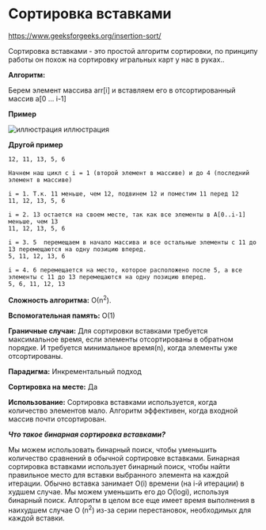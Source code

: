 # Сортировка вставками

https://www.geeksforgeeks.org/insertion-sort/

Сортировка вставками - это простой алгоритм сортировки, по принципу работы он похож на сортировку игральных карт у нас в руках..

**Алгоритм:**

Берем элемент массива arr[i] и вставляем его в отсортированный массив a[0 ... i-1]

**Пример**

![иллюстрация иллюстрация](https://cdncontribute.geeksforgeeks.org/wp-content/uploads/insertionsort.png)

**Другой пример**

 ```
12, 11, 13, 5, 6

Начнем наш цикл с i = 1 (второй элемент в массиве) и до 4 (последний элемент в массиве)

i = 1. Т.к. 11 меньше, чем 12, подвинем 12 и поместим 11 перед 12
11, 12, 13, 5, 6

i = 2. 13 остается на своем месте, так как все элементы в A[0..i-1] меньше, чем 13
11, 12, 13, 5, 6

i = 3. 5  перемещаем в начало массива и все остальные элементы с 11 до 13 перемещаются на одну позицию вперед.
5, 11, 12, 13, 6

i = 4. 6 перемещается на место, которое расположено после 5, а все элементы с 11 до 13 перемещаются на одну позицию вперед.
5, 6, 11, 12, 13
```

**Сложность алгоритма:** О(n<sup>2</sup>).

**Вспомогательная память:** O(1)

**Граничные случаи:** Для сортировки вставками требуется максимальное время, если элементы отсортированы в обратном порядке. И требуется минимальное время(n), когда элементы уже отсортированы.

**Парадигма:** Инкрементальный подход

**Сортировка на месте:** Да

**Использование:** Сортировка вставками используется, когда количество элементов мало. Алгоритм эффективен, когда входной массив почти отсортирован.

**_Что такое бинарная сортировка вставками?_**

Мы можем использовать бинарный поиск, чтобы уменьшить количество сравнений в обычной сортировке вставками. Бинарная сортировка вставками использует бинарный поиск, чтобы найти правильное место для вставки выбранного элемента на каждой итерации. Обычно вставка занимает O(i) времени (на i-й итерации) в худшем случае. Мы можем уменьшить его до O(logi), используя бинарный поиск. Алгоритм в целом все еще имеет время выполнения в наихудшем случае O (n<sup>2</sup>) из-за серии перестановок, необходимых для каждой вставки. 
